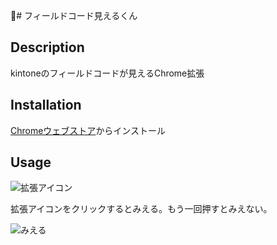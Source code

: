 # フィールドコード見えるくん

## Description

kintoneのフィールドコードが見えるChrome拡張

## Installation

[Chromeウェブストア](https://chrome.google.com/webstore/detail/%E3%83%95%E3%82%A3%E3%83%BC%E3%83%AB%E3%83%89%E3%82%B3%E3%83%BC%E3%83%89%E8%A6%8B%E3%81%88%E3%82%8B%E3%81%8F%E3%82%93%EF%BC%81/hgeiddmainfjlchncbkodkmgjhdnnggb)からインストール

## Usage

![拡張アイコン](https://user-images.githubusercontent.com/5755813/59427071-c3fae280-8e14-11e9-865c-14be67764555.png)

拡張アイコンをクリックするとみえる。もう一回押すとみえない。

![みえる](https://user-images.githubusercontent.com/5755813/59427083-cbba8700-8e14-11e9-9798-23176c408dff.png)
